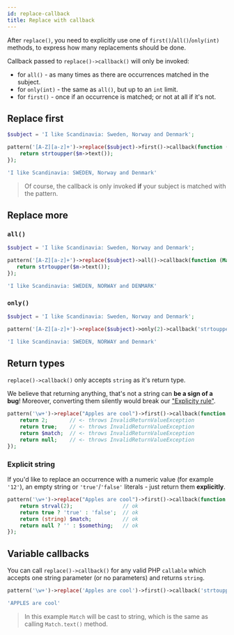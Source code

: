 ```yaml
---
id: replace-callback
title: Replace with callback
---
```


After `replace()`, you need to explicitly use one of `first()`/`all()`/`only(int)` methods, to express how many
replacements should be done.

Callback passed to `replace()->callback()` will only be invoked:
 - for `all()` - as many times as there are occurrences matched in the subject.
 - for `only(int)` - the same as `all()`, but up to an `int` limit.
 - for `first()` - once if an occurrence is matched; or not at all if it's not.

## Replace first

```php
$subject = 'I like Scandinavia: Sweden, Norway and Denmark'; 

pattern('[A-Z][a-z]+')->replace($subject)->first()->callback(function (Match $m) {
    return strtoupper($m->text());
});
```
```php
'I like Scandinavia: SWEDEN, Norway and Denmark'
```

> Of course, the callback is only invoked **if** your subject is matched with the pattern.

## Replace more

### `all()`

```php
$subject = 'I like Scandinavia: Sweden, Norway and Denmark'; 

pattern('[A-Z][a-z]+')->replace($subject)->all()->callback(function (Match $m) {
   return strtoupper($m->text());
});
```
```php
'I like Scandinavia: SWEDEN, NORWAY and DENMARK'
```

### `only()`

```php
$subject = 'I like Scandinavia: Sweden, Norway and Denmark'; 

pattern('[A-Z][a-z]+')->replace($subject)->only(2)->callback('strtoupper');
```
```php
'I like Scandinavia: SWEDEN, NORWAY and Denmark'
```

## Return types

`replace()->callback()` only accepts `string` as it's return type. 

We believe that returning anything, that's not a string can **be a sign of a bug**! Moreover, converting them silently 
would break our ["Explicity rule"](whats-the-point#t-regx-to-the-rescue).

```php
pattern('\w+')->replace("Apples are cool")->first()->callback(function (Match $match) {
    return 2;       // <- throws InvalidReturnValueException
    return true;    // <- throws InvalidReturnValueException
    return $match;  // <- throws InvalidReturnValueException
    return null;    // <- throws InvalidReturnValueException
});
```

### Explicit string

If you'd like to replace an occurrence with a numeric value (for example `'12'`), an empty string or `'true'`/`'false'` 
literals - just return them **explicitly**.

```php
pattern('\w+')->replace("Apples are cool")->first()->callback(function (Match $match) {
    return strval(2);                // ok
    return true ? 'true' : 'false';  // ok
    return (string) $match;          // ok
    return null ? '' : $something;   // ok
});
```

## Variable callbacks

You can call `replace()->callback()` for any valid PHP `callable` which accepts one string parameter (or no parameters) 
and returns `string`.

```php
pattern('\w+')->replace('Apples are cool')->first()->callback('strtoupper');
```
```php
'APPLES are cool'
```

> In this example `Match` will be cast to string, which is the same as calling `Match.text()` method.
